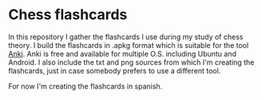Chess flashcards
================

In this repository I gather the flashcards I use during my study of chess theory.
I build the flashcards in .apkg format which is suitable for the tool [Anki](http://ankisrs.net/). Anki is free and available for multiple O.S. including Ubuntu and Android. I also include the txt and png sources from which I'm creating the flashcards, just in case somebody prefers to use a different tool.

For now I'm creating the flashcards in spanish.
